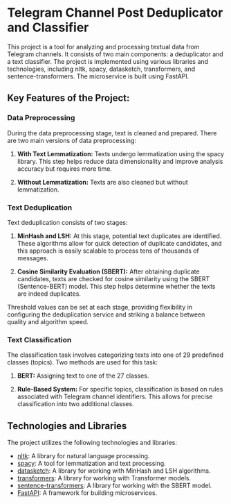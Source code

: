 # Telegram Channel Post Deduplicator and Classifier

This project is a tool for analyzing and processing textual data from Telegram channels. It consists of two main components: a deduplicator and a text classifier. The project is implemented using various libraries and technologies, including nltk, spacy, datasketch, transformers, and sentence-transformers. The microservice is built using FastAPI.

## Key Features of the Project:

### Data Preprocessing

During the data preprocessing stage, text is cleaned and prepared. There are two main versions of data preprocessing:

1. **With Text Lemmatization:** Texts undergo lemmatization using the spacy library. This step helps reduce data dimensionality and improve analysis accuracy but requires more time.

2. **Without Lemmatization:** Texts are also cleaned but without lemmatization.

### Text Deduplication

Text deduplication consists of two stages:

1. **MinHash and LSH:** At this stage, potential text duplicates are identified. These algorithms allow for quick detection of duplicate candidates, and this approach is easily scalable to process tens of thousands of messages.

2. **Cosine Similarity Evaluation (SBERT):** After obtaining duplicate candidates, texts are checked for cosine similarity using the SBERT (Sentence-BERT) model. This step helps determine whether the texts are indeed duplicates.

Threshold values can be set at each stage, providing flexibility in configuring the deduplication service and striking a balance between quality and algorithm speed.

### Text Classification

The classification task involves categorizing texts into one of 29 predefined classes (topics). Two methods are used for this task:

1. **BERT:** Assigning text to one of the 27 classes.

2. **Rule-Based System:** For specific topics, classification is based on rules associated with Telegram channel identifiers. This allows for precise classification into two additional classes.

## Technologies and Libraries

The project utilizes the following technologies and libraries:

- [nltk](https://www.nltk.org/): A library for natural language processing.
- [spacy](https://spacy.io/): A tool for lemmatization and text processing.
- [datasketch](https://ekzhu.github.io/datasketch/index.html): A library for working with MinHash and LSH algorithms.
- [transformers](https://huggingface.co/transformers/): A library for working with Transformer models.
- [sentence-transformers](https://www.sbert.net/): A library for working with the SBERT model.
- [FastAPI](https://fastapi.tiangolo.com/): A framework for building microservices.
